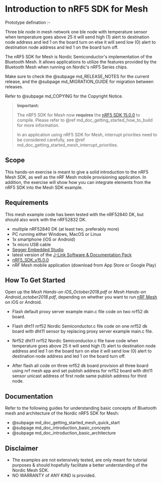# Introduction to nRF5 SDK for Mesh

Prototype defination :- 

Three ble node in mesh network one ble node with temperature sensor when temperature goes above 25 it will send high (1) alert to destination node address and led 1 on the board turn on else it will send low (0) alert to destination node address and led 1 on the board turn off.

The nRF5 SDK for Mesh is Nordic Semiconductor's implementation of the Bluetooth Mesh. It allows
applications to utilize the features provided by the Bluetooth Mesh when running on Nordic's
nRF5 Series chips.

Make sure to check the @subpage md_RELEASE_NOTES for the current release, and the
@subpage md_MIGRATION_GUIDE for migration between releases.

Refer to @subpage md_COPYING for the Copyright Notice.

> **Important:**
>
> The nRF5 SDK for Mesh now **requires** the
> <a href="http://developer.nordicsemi.com/nRF5_SDK/nRF5_SDK_v15.x.x/" target="_blank">nRF5 SDK 15.0.0</a>
> to compile. Please refer to @ref md_doc_getting_started_how_to_build for more information.
>
> In an application using nRF5 SDK for Mesh, interrupt priorities need to be considered carefully,
> see @ref md_doc_getting_started_mesh_interrupt_priorities.

## Scope
This hands-on exercise is meant to give a solid introduction to the nRF5 Mesh SDK, as well as the nRF Mesh mobile provisioning application. In addition, the exercise will show how you can integrate elements from the nRF5 SDK into the Mesh SDK example.

## Requirements
This mesh example code has been tested with the nRF52840 DK, but should also work with the nRF52832 DK.
- multiple nRF52840 DK (at least two, preferably more)
- PC running either Windows, MacOS or Linux
- 1x smartphone (iOS or Android)
- 1x micro USB cable
- [Segger Embedded Studio](https://www.segger.com/products/development-tools/embedded-studio/)
- latest version of the [J-Link Software & Documentation Pack](https://www.segger.com/downloads/jlink#)
- [nRF5_SDK_v15.0.0](https://developer.nordicsemi.com/nRF5_SDK/nRF5_SDK_v15.x.x/)
- nRF Mesh mobile application (download from App Store or Google Play)


## How To Get Started
Open up the *Mesh Hands-on iOS_October2018.pdf* or *Mesh Hands-on Android_october2018.pdf*, depending on whether you want to run [nRF Mesh](https://www.nordicsemi.com/eng/Products/Nordic-mobile-Apps/nRF-Mesh) on iOS or Android.

- Flash default proxy server example main.c file code on two nrf52 dk board.

- Flash dht11 nrf52 Nordic Semiconductor.c file code on one nrf52 dk board with dht11 sensor by replacing proxy server example main.c file.

- Nrf52 dht11 nrf52 Nordic Semiconductor.c file have code when temperature goes above 25 it will send high (1) alert to destination node address and led 1 on the board turn on else it will send low (0) alert to destination node address and led 1 on the board turn off.

- After flash all code on three nrf52 dk board provision all three board using nrf mesh app and set publish address for nrf52 board with dht11 sensor unicast address of first node same publish address for third node. 


## Documentation

Refer to the following guides for understanding basic concepts of Bluetooth mesh and architecture of
the Nordic nRF5 SDK for Mesh:
  - @subpage md_doc_getting_started_mesh_quick_start
  - @subpage md_doc_introduction_basic_concepts
  - @subpage md_doc_introduction_basic_architecture
  
## Disclaimer
- The examples are not extensively tested, are only meant for tutorial purposes & should hopefully facilitate a better understanding of the Nordic Mesh SDK.
- NO WARRANTY of ANY KIND is provided.
